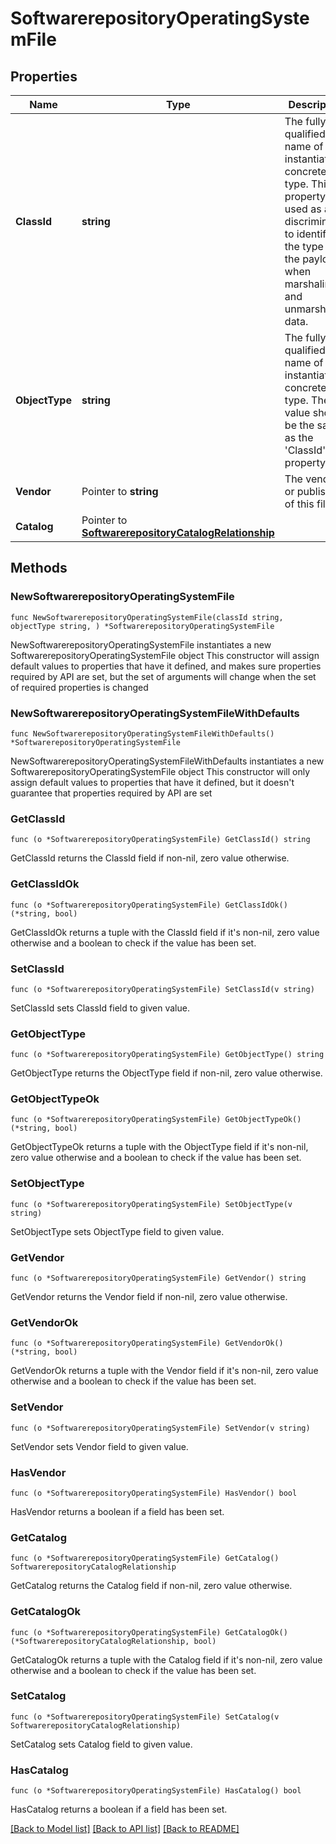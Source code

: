 # SoftwarerepositoryOperatingSystemFile

## Properties

Name | Type | Description | Notes
------------ | ------------- | ------------- | -------------
**ClassId** | **string** | The fully-qualified name of the instantiated, concrete type. This property is used as a discriminator to identify the type of the payload when marshaling and unmarshaling data. | [default to "softwarerepository.OperatingSystemFile"]
**ObjectType** | **string** | The fully-qualified name of the instantiated, concrete type. The value should be the same as the &#39;ClassId&#39; property. | [default to "softwarerepository.OperatingSystemFile"]
**Vendor** | Pointer to **string** | The vendor or publisher of this file. | [optional] 
**Catalog** | Pointer to [**SoftwarerepositoryCatalogRelationship**](SoftwarerepositoryCatalogRelationship.md) |  | [optional] 

## Methods

### NewSoftwarerepositoryOperatingSystemFile

`func NewSoftwarerepositoryOperatingSystemFile(classId string, objectType string, ) *SoftwarerepositoryOperatingSystemFile`

NewSoftwarerepositoryOperatingSystemFile instantiates a new SoftwarerepositoryOperatingSystemFile object
This constructor will assign default values to properties that have it defined,
and makes sure properties required by API are set, but the set of arguments
will change when the set of required properties is changed

### NewSoftwarerepositoryOperatingSystemFileWithDefaults

`func NewSoftwarerepositoryOperatingSystemFileWithDefaults() *SoftwarerepositoryOperatingSystemFile`

NewSoftwarerepositoryOperatingSystemFileWithDefaults instantiates a new SoftwarerepositoryOperatingSystemFile object
This constructor will only assign default values to properties that have it defined,
but it doesn't guarantee that properties required by API are set

### GetClassId

`func (o *SoftwarerepositoryOperatingSystemFile) GetClassId() string`

GetClassId returns the ClassId field if non-nil, zero value otherwise.

### GetClassIdOk

`func (o *SoftwarerepositoryOperatingSystemFile) GetClassIdOk() (*string, bool)`

GetClassIdOk returns a tuple with the ClassId field if it's non-nil, zero value otherwise
and a boolean to check if the value has been set.

### SetClassId

`func (o *SoftwarerepositoryOperatingSystemFile) SetClassId(v string)`

SetClassId sets ClassId field to given value.


### GetObjectType

`func (o *SoftwarerepositoryOperatingSystemFile) GetObjectType() string`

GetObjectType returns the ObjectType field if non-nil, zero value otherwise.

### GetObjectTypeOk

`func (o *SoftwarerepositoryOperatingSystemFile) GetObjectTypeOk() (*string, bool)`

GetObjectTypeOk returns a tuple with the ObjectType field if it's non-nil, zero value otherwise
and a boolean to check if the value has been set.

### SetObjectType

`func (o *SoftwarerepositoryOperatingSystemFile) SetObjectType(v string)`

SetObjectType sets ObjectType field to given value.


### GetVendor

`func (o *SoftwarerepositoryOperatingSystemFile) GetVendor() string`

GetVendor returns the Vendor field if non-nil, zero value otherwise.

### GetVendorOk

`func (o *SoftwarerepositoryOperatingSystemFile) GetVendorOk() (*string, bool)`

GetVendorOk returns a tuple with the Vendor field if it's non-nil, zero value otherwise
and a boolean to check if the value has been set.

### SetVendor

`func (o *SoftwarerepositoryOperatingSystemFile) SetVendor(v string)`

SetVendor sets Vendor field to given value.

### HasVendor

`func (o *SoftwarerepositoryOperatingSystemFile) HasVendor() bool`

HasVendor returns a boolean if a field has been set.

### GetCatalog

`func (o *SoftwarerepositoryOperatingSystemFile) GetCatalog() SoftwarerepositoryCatalogRelationship`

GetCatalog returns the Catalog field if non-nil, zero value otherwise.

### GetCatalogOk

`func (o *SoftwarerepositoryOperatingSystemFile) GetCatalogOk() (*SoftwarerepositoryCatalogRelationship, bool)`

GetCatalogOk returns a tuple with the Catalog field if it's non-nil, zero value otherwise
and a boolean to check if the value has been set.

### SetCatalog

`func (o *SoftwarerepositoryOperatingSystemFile) SetCatalog(v SoftwarerepositoryCatalogRelationship)`

SetCatalog sets Catalog field to given value.

### HasCatalog

`func (o *SoftwarerepositoryOperatingSystemFile) HasCatalog() bool`

HasCatalog returns a boolean if a field has been set.


[[Back to Model list]](../README.md#documentation-for-models) [[Back to API list]](../README.md#documentation-for-api-endpoints) [[Back to README]](../README.md)


